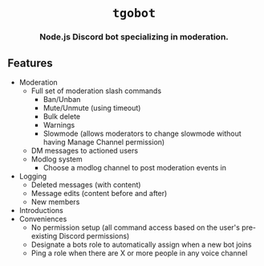 <div align="center">

# `tgobot`

### Node.js Discord bot specializing in moderation.

</div>

## Features

- Moderation
  - Full set of moderation slash commands
    - Ban/Unban
    - Mute/Unmute (using timeout)
    - Bulk delete
    - Warnings
    - Slowmode (allows moderators to change slowmode without having Manage Channel permission)
  - DM messages to actioned users
  - Modlog system
    - Choose a modlog channel to post moderation events in
- Logging
  - Deleted messages (with content)
  - Message edits (content before and after)
  - New members
- Introductions
- Conveniences
  - No permission setup (all command access based on the user's pre-existing Discord permissions)
  - Designate a bots role to automatically assign when a new bot joins
  - Ping a role when there are X or more people in any voice channel
